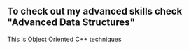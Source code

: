 ## To check out my advanced skills check "Advanced Data Structures"
This is Object Oriented C++ techniques
